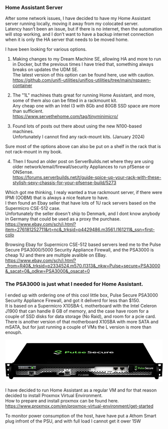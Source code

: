 ### Home Assistant Server

After some network issues, I have decided to have my Home Assistant server running locally, moving it away from my colocated server.  
Latency hasn’t been an issue, but if there is no internet, then the automation will stop working, and I don’t want to have a backup internet connection when it is only the HA server that needs to be moved home.  

I have been looking for various options.  
  
1. Making changes to my Dream Machine SE, allowing HA and more to run in Docker, but the previous times I have tried that, something always breaks on updates the UDM SE.  
The latest version of this option can be found here, use with caution.  
https://github.com/unifi-utilities/unifios-utilities/tree/main/nspawn-container  
  
2. The "1L" machines thats great for running Home Assistant, and more, some of them also can be fitted in a rackmount kit.  
Any cheap one with an Intel I3 with 8Gb and 80GB SSD space are more than sufficient.  
https://www.servethehome.com/tag/tinyminimicro/  
  
3. Found lots of posts out there about using the new N100-based machines.  
Unfortunately I cannot find any rack-mount kits. (January 2024)  
  
Sure most of the options above can also be put on a shelf in the rack that is not rack-mount in my book.
  
4. Then I found an older post on ServerBuilds.net where they are using older network/email/firewall/security Appliances to run pfSense or ONSense.  
https://forums.serverbuilds.net/t/guide-spice-up-your-rack-with-these-stylish-sexy-chassis-for-your-pfsense-build/5273  
  
Which got me thinking, I realy wanted a true rackmount server, if there were IPMI (OOBM) that is always a nice feature to have.  
I then found an Ebay seller that have lots of 1U rack servers based on the Supermicro CSE-512 case.  
Unfortunately the seller doesn't ship to Denmark, and I dont know anybody in Germany that could be used as a proxy the purchase.  
https://www.ebay.com/sch/i.html?item=276181252711&rt=nc&_trksid=p4429486.m3561.l161211&_ssn=first-colo  

Browsing Ebay for Supermicro CSE-512 based servers leed me to the Pulse Secure PSA3000/5000 Security Appliance Firewall, and the PSA3000 is cheap 1U and there are multiple avalible on EBay.  
https://www.ebay.com/sch/i.html?_from=R40&_trksid=p2334524.m570.l1313&_nkw=Pulse+secure+PSA3000&_sacat=0&_odkw=PSA3000&_osacat=0  

  
### The PSA3000 is just what I needed for Home Assistant.  
  
I ended up with ordering one of this cool little box, Pulse Secure PSA3000 Security Appliance Firewall, and got it deliverd for less than $150.  
It is based on a Supermicro X10SBA-L motherboard with the Intel Celeron J1900 that can handle 8 GB of memory, and the case have room for a couple of SSD disks for data storage (No Raid), and room for a pcie card.  
There is another version of that motherboard X10SBA with more SATA and mSATA, but for just running a couple of VMs the L version is more than enouph.  
  
![PSA3000](https://github.com/SysAdminDk/HomeAssistant/blob/main/Virtual%20Environment/images/PSA3000.png?raw=true)
  
  
I have decided to run Home Assistant as a regular VM and for that reason decided to install Proxmox Virtual Environment.  
How to prepare and install proxmox can be found here.  
https://www.proxmox.com/en/proxmox-virtual-environment/get-started
  
To monitor power consumption of the host, have have put a Athom Smart plug infront of the PSU, and with full load I cannot get it ower 15W  

